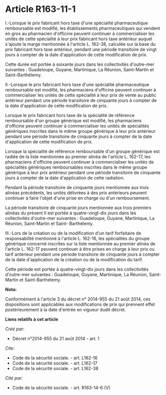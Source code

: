 # Article R163-11-1

I.-Lorsque le prix fabricant hors taxe d'une spécialité pharmaceutique remboursable est modifié, les établissements
pharmaceutiques qui vendent en gros au pharmacien d'officine peuvent continuer à commercialiser les unités de cette
spécialité à leur prix fabricant hors taxe antérieur auquel s'ajoute la marge mentionnée à l'article L. 162-38, calculée sur
la base du prix fabricant hors taxe antérieur, pendant une période transitoire de vingt jours à compter de la date
d'application de cette modification de prix. 

Cette durée est portée à soixante jours dans les collectivités d'outre-mer suivantes : Guadeloupe, Guyane, Martinique, La
Réunion, Saint-Martin et Saint-Barthélemy. 

II.-Lorsque le prix fabricant hors taxe d'une spécialité pharmaceutique remboursable est modifié, les pharmaciens d'officine
peuvent continuer à commercialiser les unités de cette spécialité à leur prix de vente au public antérieur pendant une
période transitoire de cinquante jours à compter de la date d'application de cette modification de prix. 

Lorsque le prix fabricant hors taxe de la spécialité de référence remboursable d'un groupe générique est modifié, les
pharmaciens d'officine peuvent continuer à commercialiser les unités de spécialités génériques inscrites dans le même groupe
générique à leur prix antérieur pendant une période transitoire de cinquante jours à compter de la date d'application de
cette modification de prix. 

Lorsque la spécialité de référence remboursable d'un groupe générique est radiée de la liste mentionnée au premier alinéa de
l'article L. 162-17, les pharmaciens d'officine peuvent continuer à commercialiser les unités de spécialités génériques
remboursables inscrites dans le même groupe générique à leur prix antérieur pendant une période transitoire de cinquante
jours à compter de la date d'application de cette radiation. 

Pendant la période transitoire de cinquante jours mentionnée aux trois alinéas précédents, les unités délivrées à des prix
antérieurs peuvent continuer à faire l'objet d'une prise en charge ou d'un remboursement. 

La période transitoire de cinquante jours mentionnée aux trois premiers alinéas du présent II est portée à quatre-vingt-dix
jours dans les collectivités d'outre-mer suivantes : Guadeloupe, Guyane, Martinique, La Réunion, Saint-Martin et Saint-
Barthélemy. 

III.-Lors de la création ou de la modification d'un tarif forfaitaire de responsabilité mentionné à l'article L. 162-16, les
spécialités du groupe générique concerné inscrites sur la liste mentionnée au premier alinéa de l'article L. 162-17 peuvent
continuer à être prises en charge à leur prix ou tarif antérieur pendant une période transitoire de cinquante jours à compter
de la date d'application de la création ou de la modification du tarif. 

Cette période est portée à quatre-vingt-dix jours dans les collectivités d'outre-mer suivantes : Guadeloupe, Guyane,
Martinique, La Réunion, Saint-Martin et Saint-Barthélemy.

**Nota:**

Conformément à l'article 3 du décret n° 2014-955 du 21 août 2014, ces dispositions sont applicables aux modifications de prix
qui prennent effet postérieurement à la date d'entrée en vigueur dudit décret.

**Liens relatifs à cet article**

_Créé par_:

  - Décret n°2014-955 du 21 août 2014 - art. 1

_Cite_:

  - Code de la sécurité sociale. - art. L162-16
  - Code de la sécurité sociale. - art. L162-17
  - Code de la sécurité sociale. - art. L162-38

_Cité par_:

  - Code de la sécurité sociale. - art. R163-14-6 (V)
